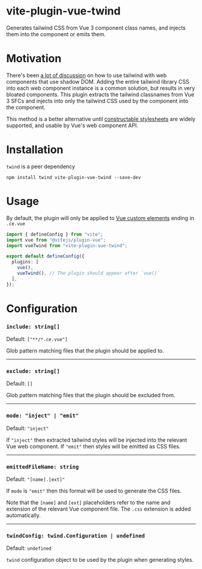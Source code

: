 # vite-plugin-vue-twind
Generates tailwind CSS from Vue 3 component class names, and injects them into the component or emits them. 

# Motivation

There's been [a lot of discussion](https://github.com/tailwindlabs/tailwindcss/discussions/1935) on how to use tailwind with web components that use shadow DOM.
Adding the entire tailwind library CSS into each web component instance is a common solution, but results in very bloated components. This plugin extracts the tailwind classnames from 
Vue 3 SFCs and injects into only the tailwind CSS used by the component into the component.

This method is a better alternative until [constructable stylesheets](https://web.dev/constructable-stylesheets/) are widely supported, and usable by Vue's web component API.

# Installation

`twind` is a peer dependency

```
npm install twind vite-plugin-vue-twind --save-dev
```

# Usage

By default, the plugin will only be applied to [Vue custom elements](https://vuejs.org/guide/extras/web-components.html#building-custom-elements-with-vue) ending in `.ce.vue`

```ts
import { defineConfig } from "vite";
import vue from "@vitejs/plugin-vue";
import vueTwind from "vite-plugin-vue-twind";

export default defineConfig({
  plugins: [
    vue(), 
    vueTwind(), // The plugin should appear after `vue()`
  ],
});
```

# Configuration

### `include: string[]`

Default: `["**/*.ce.vue"]`

Glob pattern matching files that the plugin should be applied to.

--------

### `exclude: string[]`

Default: `[]`

Glob pattern matching files that the plugin should be excluded from.

--------

### `mode: "inject" | "emit"`

Default: `"inject"`

If `"inject"` then extracted tailwind styles will be injected into the relevant Vue web component. 
If `"emit"` then styles will be emitted as CSS files.

--------

### `emittedFileName: string`

Default: `"[name].[ext]"`

If `mode` is `"emit"` then this format will be used to generate the CSS files.

Note that the `[name]` and `[ext]` placeholders refer to the name and extension of the relevant Vue component file. The `.css` extension is added automatically.

--------

### `twindConfig: twind.Configuration | undefined`

Default: `undefined`

`twind` configuration object to be used by the plugin when generating styles.


